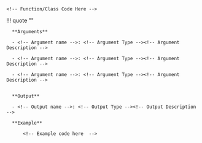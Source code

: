 <!-- This File provides a template for documentation for RADTorch functions and classes -->

<!-- BE CAREFUL OF TABS. PLEASE JUST REPLACE THE COMMENTS AS THEY ARE TABBED. -->



<!-- ================================================================================ -->


## <!-- Function/Class name here -->
    <!-- Function/Class Code Here -->


!!! quote ""
      <!-- Function/Class description here  -->


      **Arguments**

      - <!-- Argument name -->: <!-- Argument Type --><!-- Argument Description -->

      - <!-- Argument name -->: <!-- Argument Type --><!-- Argument Description -->

      - <!-- Argument name -->: <!-- Argument Type --><!-- Argument Description -->


      **Output**

      - <!-- Output name -->: <!-- Output Type --><!-- Output Description -->

      **Example**

          <!-- Example code here  -->


<!-- ================================================================================ -->

<!-- EXAMPLE -->

<!-- ## list_of_files


    datautils.list_of_files(root)


!!! quote ""

    Create a list of file paths from a root folder and its sub directories.

      **Arguments**

      - root: _(str)_ path of target folder.

      **Output**

      - list of file paths.


      **Example**

        root_path = 'root/'
        list_of_files(root_path)

        ['root/folder1/0000.dcm', 'root/folder1/0001.dcm', 'root/folder2/0000.dcm', ...] -->
